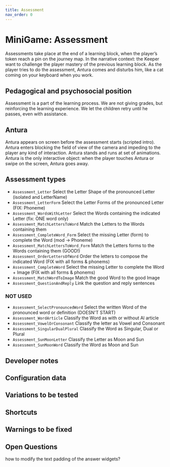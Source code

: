 ```yaml
---
title: Assessment
nav_order: 0
---
```

# MiniGame: Assessment

Assessments take place at the end of a learning block, when the player’s token reach a pin on the journey map.
In the narrative context: the Keeper want to challenge the player mastery of the previous learning block.
As the player tries to do the assessment, Antura comes and disturbs him, like a cat coming on your keyboard when you work.

## Pedagogical and psychosocial position

Assessment is a part of the learning process.
We are not giving grades, but reinforcing the learning experience.
We let the children retry until he passes, even with assistance.

## Antura

Antura appears on screen before the assessment starts (scripted intro).
Antura enters blocking the field of view of the camera and impeding to the player any kind of interaction.
Antura stands and runs at set of animations.
Antura is the only interactive object: when the player touches Antura or swipe on the screen, Antura goes away.

## Assessment types

- `Assessment_Letter` Select the Letter Shape of the pronounced Letter (isolated and LetterName)
- `Assessment_LetterForm` Select the Letter Forms of the pronounced Letter (FIX: Phoneme)
- `Assessment_WordsWithLetter` Select the Words containing the indicated Letter (fix: ONE word only)
- `Assessment_MatchLettersToWord` Match the Letters to the Words containing them
- `Assessment_CompleteWord_Form` Select the missing Letter (form) to complete the Word (mod -> Phoneme)
- `Assessment_MatchLettersToWord_Form` Match the Letters forms to the Words containing them (GOOD!)
- `Assessment_OrderLettersOfWord` Order the letters to compose the indicated Word (FIX with all forms & phonems)
- `Assessment_CompleteWord` Select the missing Letter to complete the Word + Image (FIX with all forms & phonems)
- `Assessment_MatchWordToImage` Match the good Word to the good Image
- `Assessment_QuestionAndReply` Link the question and reply sentences

### NOT USED

- `Assessment_SelectPronouncedWord` Select the written Word of the pronounced word or definition (DOESN'T START)
- `Assessment_WordArticle` Classify the Word as with or without Al article
- `Assessment_VowelOrConsonant` Classify the letter as Vowel and Consonant
- `Assessment_SingularDualPlural` Classify the Word as Singular, Dual or Plural
- `Assessment_SunMoonLetter` Classify the Letter as Moon and Sun
- `Assessment_SunMoonWord` Classify the Word as Moon and Sun



## Developer notes

## Configuration data

## Variations to be tested

## Shortcuts

## Warnings to be fixed

## Open Questions

how to modify the text padding of the answer widgets?
